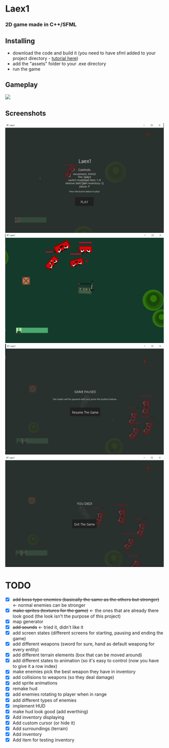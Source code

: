 # Laex1
### 2D game made in C++/SFML

## Installing
- download the code and build it (you need to have sfml added to your project directory - [tutorial here](https://www.sfml-dev.org/tutorials/2.5/))
- add the "assets" folder to your .exe directory
- run the game

## Gameplay
![](https://youtu.be/gPPxdLDSbvs)

## Screenshots
![](img/screenshot1.png)
![](img/screenshot2.png)
![](img/screenshot3.png)
![](img/screenshot4.png)

# TODO
- [x] ~~add boss type enemies (basically the same as the others but stronger)~~ <- normal enemies can be stronger
- [x] ~~make sprites (textures for the game)~~ <- the ones that are already there look good (the look isn't the purpose of this project)
- [x] map generator
- [x] ~~add sounds~~ <- tried it, didn't like it
- [x] add screen states (different screens for starting, pausing and ending the game)
- [x] add different weapons (sword for sure, hand as default weapong for every entity)
- [x] add different terrain elements (box that can be moved around)
- [x] add different states to animation (so it's easy to control (now you have to give it a row index)
- [x] make enemies pick the best weapon they have in inventory 
- [x] add collisions to weapons (so they deal damage)
- [x] add sprite animations
- [x] remake hud
- [x] add enemies rotating to player when in range
- [x] add different types of enemies
- [x] implement HUD
- [x] make hud look good (add everthing)
- [x] Add inventory displaying
- [x] Add custom cursor (or hide it)
- [x] Add surroundings (terrain)
- [x] Add inventory
- [x] Add item for testing inventory
